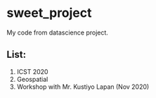 # sweet_project
My code from datascience project.

## List:
1. ICST 2020
2. Geospatial
3. Workshop with Mr. Kustiyo Lapan (Nov 2020)
